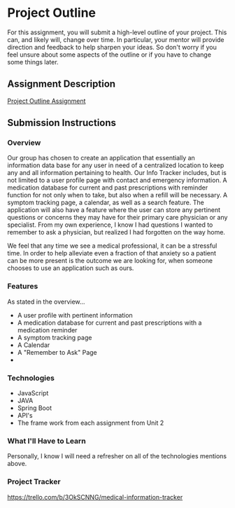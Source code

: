 # Project Outline
For this assignment, you will submit a high-level outline of your project. This can, and likely will, change over time. In particular, your mentor will provide direction and feedback to help sharpen your ideas. So don't worry if you feel unsure about some aspects of the outline or if you have to change some things later.

## Assignment Description
[Project Outline Assignment](https://education.launchcode.org/liftoff/modules/assignments/project-outline)

## Submission Instructions

### Overview
Our group has chosen to create an application that essentially an information data base
for any user in need of a centralized location to keep any and all information pertaining to 
health. Our Info Tracker includes, but is not limited to a user profile page with contact and emergency information. 
A medication database for current and past prescriptions with reminder function for not only when to take, but
also when a refill will be necessary. A symptom tracking page, a calendar, as well as a search feature. The application 
will also have a feature where the user can store any pertinent questions or concerns they may have for their primary care physician
or any specialist. From my own experience, I know I had questions I wanted to remember to ask a physician, but realized I 
had forgotten on the way home.

We feel that any time we see a medical professional, it can be a stressful time. In order to help alleviate even a fraction 
of that anxiety so a patient can be more present is the outcome we are looking for, when someone chooses to use an application 
such as ours.


### Features
As stated in the overview...
- A user profile with pertinent information
- A medication database for current and past prescriptions with a medication reminder
- A symptom tracking page
- A Calendar
- A "Remember to Ask" Page
- 
### Technologies
- JavaScript
- JAVA
- Spring Boot
- API's
- The frame work from each assignment from Unit 2
### What I'll Have to Learn
Personally, I know I will need a refresher on all of the technologies 
mentions above. 
### Project Tracker
https://trello.com/b/3OkSCNNG/medical-information-tracker
